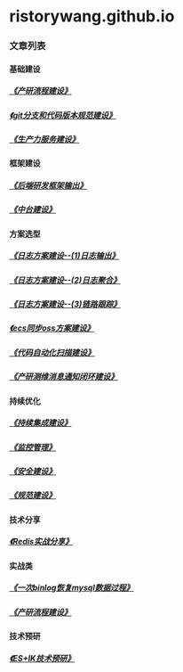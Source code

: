 # ristorywang.github.io

### 文章列表

#### 基础建设
##### [《产研流程建设》](20190604_cycw.md)
##### [《git分支和代码版本规范建设》](20181113_git.md)  
##### [《生产力服务建设》](20181101_productivity.md)

#### 框架建设
##### [《后端研发框架输出》](20190604_cycw.md)
##### [《中台建设》](20190604_cycw.md)


#### 方案选型
##### [《日志方案建设--(1)日志输出》](20181027_log4j2_1.md)
##### [《日志方案建设--(2)日志聚合》](20181027_log4j2_2.md)
##### [《日志方案建设--(3)链路跟踪》](20181027_log4j2_3.md)
##### [《ecs同步oss方案建设》](20180612_ecs2oss.md)
##### [《代码自动化扫描建设》](20190604_sonarqube.md)
##### [《产研测维消息通知闭环建设》](20190604_webhooks.md)

#### 持续优化
##### [《持续集成建设》](20190604_src.md)
##### [《监控管理》](20190604_src.md)
##### [《安全建设》](20190604_src.md)
##### [《规范建设》](20190604_src.md)

#### 技术分享
##### [《Redis实战分享》](20190604_src.md)

#### 实战类
##### [《一次binlog恢复mysql数据过程》](20190604_binlog.md)
##### [《产研流程建设》](20190604_cycw.md)

#### 技术预研
##### [《ES+IK技术预研》](20190524_es.md)
